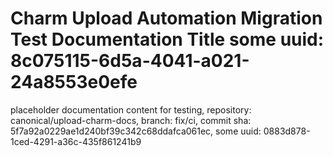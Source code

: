 # Charm Upload Automation Migration Test Documentation Title some uuid: 8c075115-6d5a-4041-a021-24a8553e0efe
 placeholder documentation content for testing,  repository: canonical/upload-charm-docs,  branch: fix/ci,  commit sha: 5f7a92a0229ae1d240bf39c342c68ddafca061ec,  some uuid: 0883d878-1ced-4291-a36c-435f861241b9